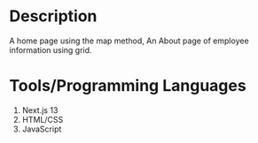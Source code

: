 # Description
A home page using the map method, An About page of employee information using grid.

# Tools/Programming Languages 
1. Next.js 13
2. HTML/CSS
3. JavaScript